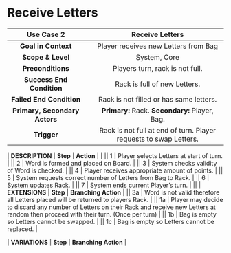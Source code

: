 # Receive Letters

| __Use Case 2__ || Receive Letters |
|:-----------------------------:|:-:|:-----------------------------------------:|
| __Goal in Context__          || Player receives new Letters from Bag |
| __Scope & Level__             || System, Core |
| __Preconditions__             || Players turn, rack is not full. |
| __Success End Condition__     || Rack is full of new Letters. |
| __Failed End Condition__      || Rack is not filled or has same letters. |
| __Primary, Secondary Actors__ || __Primary:__ Rack. __Secondary:__ Player, Bag. |
| __Trigger__                   || Rack is not full at end of turn. Player requests to swap Letters.

| __DESCRIPTION__ | __Step__ | __Action__ |
|
|| 1 | Player selects Letters at start of turn. |
|| 2 | Word is formed and placed on Board. |
|| 3 | System checks validity of Word is checked. |
|| 4 | Player receives appropriate amount of points. |
|| 5 | System requests correct number of Letters from Bag to Rack. |
|| 6 | System updates Rack. |
|| 7 | System ends current Player’s turn. | 
||
| __EXTENSIONS__  | __Step__ | __Branching Action__  |
|| 3a | Word is not valid therefore all Letters placed will be returned to players Rack. |
|| 1a | Player may decide to discard any number of Letters on their Rack and receive new Letters at random then proceed with their turn. (Once per turn) |
|| 1b | Bag is empty so Letters cannot be swapped. |
|| 1c | Bag is empty so Letters cannot be replaced. |

| __VARIATIONS__ | __Step__ | __Branching Action__ |
